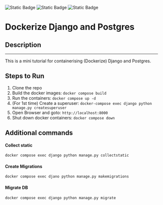 ![Static Badge](https://img.shields.io/badge/Python-14354C?style=for-the-badge&logo=python&logoColor=white) ![Static Badge](https://img.shields.io/badge/Django-092E20?style=for-the-badge&logo=django&logoColor=white)
![Static Badge](https://img.shields.io/badge/PostgreSQL-316192?style=for-the-badge&logo=postgresql&logoColor=white)
# Dockerize Django and Postgres

## Description
-----------
This is a mini tutorial for containerising (Dockerize) Django and Postgres.

## Steps to Run
1. Clone the repo
2. Build the docker images: `docker compose build`
3. Run the containers: `docker compose up -d`
4. (For 1st time) Create a superuser: `docker-compose exec django python manage.py createsuperuser`
5. Open Browser and goto: `http://localhost:8000`
7. Shut down docker containers: `docker compose down`


## Additional commands
#### Collect static

```bash
docker compose exec django python manage.py collectstatic
```

#### Create Migrations

```bash
docker compose exec djano python manage.py makemigrations
```

#### Migrate DB

```bash
docker compose exec django python manage.py migrate
```
